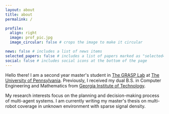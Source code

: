 ```yaml
---
layout: about
title: about
permalink: /

profile:
  align: right
  image: prof_pic.jpg
  image_circular: false # crops the image to make it circular

news: false # includes a list of news items
selected_papers: false # includes a list of papers marked as "selected={true}"
social: false # includes social icons at the bottom of the page
---
```


Hello there! I am a second year master's student in [The GRASP Lab](https://www.grasp.upenn.edu/) at [The University of Pennsylvania](https://www.upenn.edu/). Previously, I received my dual B.S. in Computer Engineering and Mathematics from [Georgia Institute of Technology](https://www.gatech.edu/).

My research interests focus on the planning and decision-making process of multi-agent systems. I am currently writing my master's thesis on multi-robot coverage in unknown environment with sparse signal density.
